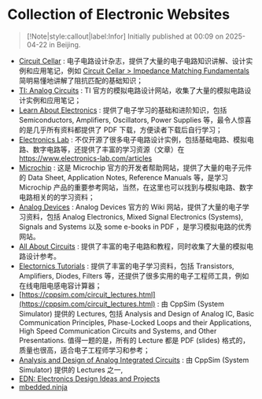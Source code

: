 # Collection of Electronic Websites

> [!Note|style:callout|label:Infor]
Initially published at 00:09 on 2025-04-22 in Beijing.

- [Circuit Cellar](https://circuitcellar.com/) : 电子电路设计杂志，提供了大量的电子电路知识讲解、设计实例和应用笔记，例如 [Circuit Cellar > Impedance Matching Fundamentals](https://circuitcellar.com/research-design-hub/basics-of-design/impedance-matching-fundamentals/) 简明易懂地讲解了阻抗匹配的基础知识；
- [TI: Analog Circuits](https://www.ti.com/design-development/analog-circuits.html) : TI 官方的模拟电路设计网站，收集了大量的模拟电路设计实例和应用笔记；
- [Learn About Electronics](https://www.learnabout-electronics.org/) : 提供了电子学习的基础和进阶知识，包括 Semiconductors, Amplifiers, Oscillators, Power Supplies 等，最令人惊喜的是几乎所有资料都提供了 PDF 下载，方便读者下载后自行学习；
- [Electronics Lab](https://www.electronics-lab.com) : 不仅开源了很多电子电路设计实例，包括基础电路、模拟电路、数字电路等，还提供了丰富的学习资源（文章）在 https://www.electronics-lab.com/articles
- [Microchip](https://developerhelp.microchip.com/) : 这是 Microchip 官方的开发者帮助网站，提供了大量的电子元件的 Data Sheet, Application Notes, Reference Manuals 等，是学习 Microchip 产品的重要参考网站，当然，在这里也可以找到与模拟电路、数字电路相关的的学习资料；
- [Analog Devices](https://wiki.analog.com/university/courses/tutorials/index) : Analog Devices 官方的 Wiki 网站，提供了大量的电子学习资料，包括 Analog Electronics, Mixed Signal Electronics (Systems), Signals and Systems 以及 some e-books in PDF ，是学习模拟电路的优秀网站。
- [All About Circuits](https://www.allaboutcircuits.com/technical-articles/) : 提供了丰富的电子电路和教程，同时收集了大量的模拟电路设计参考。
- [Electornics Tutorials](https://www.electronics-tutorials.ws/) : 提供了丰富的电子学习资料，包括 Transistors, Amplifiers, Diodes, Filters 等，还提供了很多实用的电子工程师工具，例如在线电阻电感电容计算器；
- [https://cppsim.com/circuit_lectures.html](https://cppsim.com/circuit_lectures.html) : 由 CppSim (System Simulator) 提供的 Lectures, 包括 Analysis and Design of Analog IC, Basic Communication Principles, Phase-Locked Loops and their Applications, High Speed Communication Circuits and Systems, and Other Presentations. 值得一题的是，所有的 Lecture 都是 PDF (slides) 格式的，质量也很高，适合电子工程师学习和参考；
- [Analysis and Design of Analog Integrated Circuits](https://cppsim.com/circuit_lectures.html) : 由 CppSim (System Simulator) 提供的 Lectures 之一, 
- [EDN: Electronics Design Ideas and Projects](https://www.edn.com/category/design/design-idea)
- [mbedded.ninja](https://blog.mbedded.ninja/)
